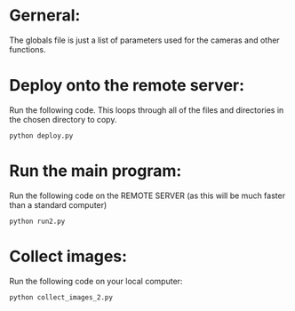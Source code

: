 # Gerneral:

The globals file is just a list of parameters used for the cameras and other functions.

# Deploy onto the remote server:

Run the following code. This loops through all of the files and directories in the chosen directory to copy. 

```
python deploy.py
```

# Run the main program:

Run the following code on the REMOTE SERVER (as this will be much faster than a standard computer)

```
python run2.py
```

# Collect images:

Run the following code on your local computer:

```
python collect_images_2.py
```

